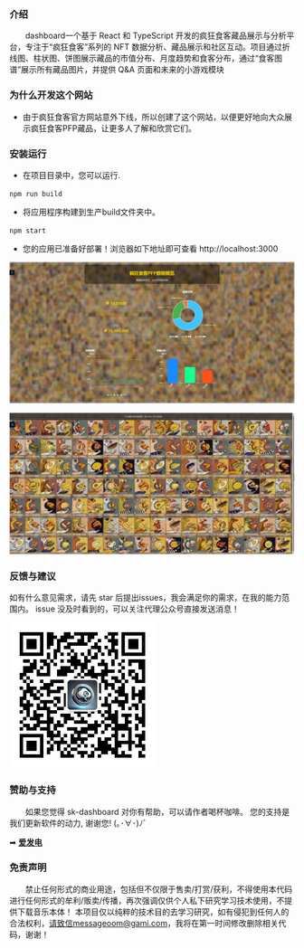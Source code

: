 ### 介绍
&emsp;&emsp;dashboard一个基于 React 和 TypeScript 开发的疯狂食客藏品展示与分析平台，专注于“疯狂食客”系列的 NFT 数据分析、藏品展示和社区互动。项目通过折线图、柱状图、饼图展示藏品的市值分布、月度趋势和食客分布，通过“食客图谱”展示所有藏品图片，并提供 Q&A 页面和未来的小游戏模块

### 为什么开发这个网站
- 由于疯狂食客官方网站意外下线，所以创建了这个网站，以便更好地向大众展示疯狂食客PFP藏品，让更多人了解和欣赏它们。
### 安装运行
- 在项目目录中，您可以运行.

`npm run build
`
- 将应用程序构建到生产build文件夹中。

`npm start
`
- 您的应用已准备好部署！浏览器如下地址即可查看
http://localhost:3000

![首页看板](images/82110.png)

![食客图谱](images/82209.png)

### 反馈与建议
如有什么意见需求，请先 star 后提出issues，我会满足你的需求，在我的能力范围内。 issue 没及时看到的，可以关注代理公众号直接发送消息！

![二维码](public/qrcode_for_gh.jpg)

### 赞助与支持
&emsp;&emsp;如果您觉得 sk-dashboard 对你有帮助，可以请作者喝杯咖啡。 您的支持是我们更新软件的动力, 谢谢您! (｡･∀･)ﾉﾞ

➡ **[爱发电](https://afdian.com/a/eaterclub)**

### 免责声明
&emsp;&emsp;禁止任何形式的商业用途，包括但不仅限于售卖/打赏/获利，不得使用本代码进行任何形式的牟利/贩卖/传播，再次强调仅供个人私下研究学习技术使用，不提供下载音乐本体！ 本项目仅以纯粹的技术目的去学习研究，如有侵犯到任何人的合法权利，请致信messageoom@gami.com，我将在第一时间修改删除相关代码，谢谢！

